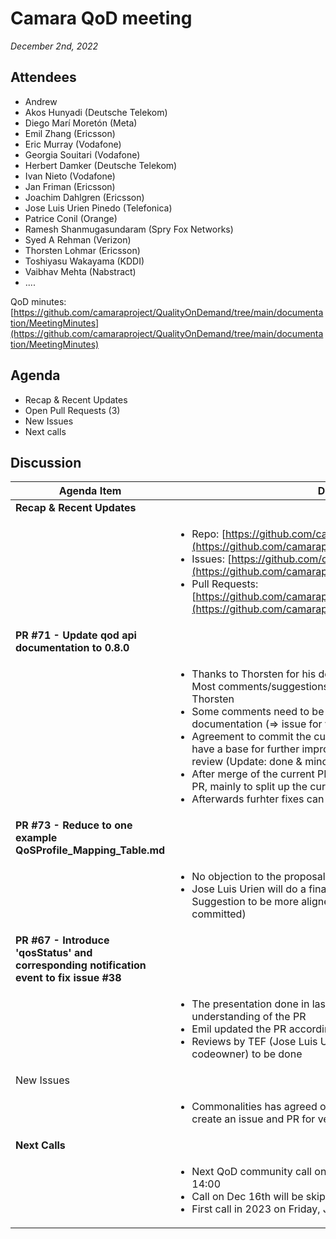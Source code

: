 # Camara QoD meeting

*December 2nd, 2022*

## Attendees

* Andrew
* Akos Hunyadi (Deutsche Telekom)
* Diego Marí Moretón (Meta)
* Emil Zhang (Ericsson)
* Eric Murray (Vodafone)
* Georgia Souitari (Vodafone)
* Herbert Damker (Deutsche Telekom)
* Ivan Nieto (Vodafone)
* Jan Friman (Ericsson)
* Joachim Dahlgren (Ericsson)
* Jose Luis Urien Pinedo (Telefonica)
* Patrice Conil (Orange)
* Ramesh Shanmugasundaram (Spry Fox Networks)
* Syed A Rehman (Verizon)
* Thorsten Lohmar (Ericsson)
* Toshiyasu Wakayama (KDDI)
* Vaibhav Mehta (Nabstract)
* ....

QoD minutes: [https://github.com/camaraproject/QualityOnDemand/tree/main/documentation/MeetingMinutes](https://github.com/camaraproject/QualityOnDemand/tree/main/documentation/MeetingMinutes)

## Agenda

* Recap & Recent Updates
* Open Pull Requests (3)
* New Issues
* Next calls

## Discussion

| Agenda Item | Description |
| ----------- | ----------- |
| **Recap & Recent Updates** |  |
|  | <ul><li>Repo: [https://github.com/camaraproject/QualityOnDemand](https://github.com/camaraproject/QualityOnDemand)</li><li>Issues: [https://github.com/camaraproject/QualityOnDemand/issues](https://github.com/camaraproject/QualityOnDemand/issues) </li><li>Pull Requests: [https://github.com/camaraproject/QualityOnDemand/pulls](https://github.com/camaraproject/QualityOnDemand/pulls)</li></ul> |
| **PR #71 - Update qod api documentation to 0.8.0** |  |
|  | <ul><li>Thanks to Thorsten for his detailed review of the documentation. Most comments/suggestions are committed, result is fine for Thorsten</li><li>Some comments need to be addressed in API definition & documentation (=> issue for v0.9.0)</li><li>Agreement to commit the current version as soon as possible to have a base for further improvements. Jose Luis Urien will do a final review (Update: done & minor suggestion committed). </li><li>After merge of the current PR Herbert will initiate a minor editorial PR, mainly to split up the current huge line 99 to ease later reviews</li><li>Afterwards furhter fixes can be proposed</li></ul> |
| **PR #73 - Reduce to one example QoSProfile\_Mapping\_Table.md** |  |
|  | <ul><li>No objection to the proposal in issue #72 and PR #73</li><li>Jose Luis Urien will do a final review from TEF perspective (Update: Suggestion to be more aligned with short term implementions done & committed)</li></ul> |
| **PR #67 - Introduce 'qosStatus' and corresponding notification event to fix issue #38** |  |
|  | <ul><li>The presentation done in last call by Emil was helpful for the understanding of the PR</li><li>Emil updated the PR according to the comments</li><li>Reviews by TEF (Jose Luis Urien), KDDI (Toshi) and DT (as codeowner) to be done</li></ul> |
| New Issues |  |
|  | <ul><li>Commonalities has agreed on API guidelines. Jose Luis Urien will create an issue and PR for version 0.9.0</li></ul> |
| **Next Calls** |  |
|  | <ul><li>Next QoD community call on Friday, Dec 16th, UTC 13:00, CET 14:00</li><li>Call on Dec 16th will be skipped</li><li>First call in 2023 on Friday, January 13th, UTC 13:00, CET 14:00</li></ul> |
